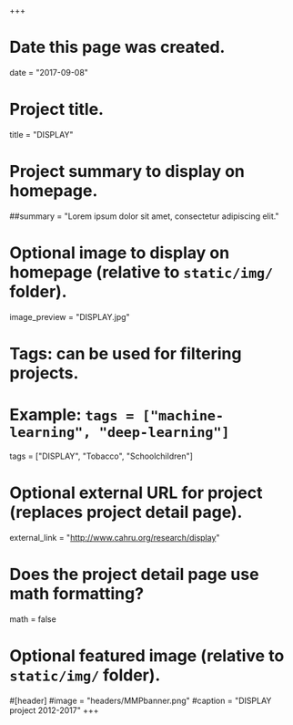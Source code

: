 +++
# Date this page was created.
date = "2017-09-08"
  
# Project title.
title = "DISPLAY"
  
# Project summary to display on homepage.
##summary = "Lorem ipsum dolor sit amet, consectetur adipiscing elit."
  
# Optional image to display on homepage (relative to `static/img/` folder).
image_preview = "DISPLAY.jpg"
  
# Tags: can be used for filtering projects.
# Example: `tags = ["machine-learning", "deep-learning"]`
tags = ["DISPLAY", "Tobacco", "Schoolchildren"]
  
# Optional external URL for project (replaces project detail page).
external_link = "http://www.cahru.org/research/display"
  
# Does the project detail page use math formatting?
math = false
  
# Optional featured image (relative to `static/img/` folder).
#[header]
#image = "headers/MMPbanner.png"
#caption = "DISPLAY project 2012-2017"
+++

